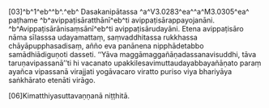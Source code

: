 [03]^b^1^eb^^b^.^eb^ Dasakanipātassa ^a^V3.0283^ea^^a^M3.0305^ea^ paṭhame ^b^avippaṭisāratthānī^eb^ti avippaṭisārappayojanāni. ^b^Avippaṭisārānisaṃsānī^eb^ti avippaṭisārudayāni. Etena avippaṭisāro nāma sīlasssa udayamattaṃ, saṃvaddhitassa rukkhassa chāyāpupphasadisaṃ, añño eva panānena nipphādetabbo samādhiādiguṇoti dasseti. ‘‘Yāva maggāmaggañāṇadassanavisuddhi, tāva taruṇavipassanā’’ti hi vacanato upakkilesavimuttaudayabbayañāṇato paraṃ ayañca vipassanā virajjati yogāvacaro viratto puriso viya bhariyāya saṅkhārato etenāti virāgo.

[06]Kimatthiyasuttavaṇṇanā niṭṭhitā.